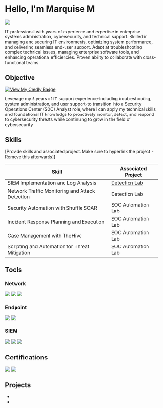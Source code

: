 # Hello, I'm Marquise M
<a href="https://linkedin.com"><img src="https://www.linkedin.com/in/marquisemyers/&style=for-the-badge&logo=linkedin&logoColor=white" /></a>


IT professional with years of experience and expertise in enterprise systems administration, cybersecurity, and technical support. Skilled in managing and securing IT environments, optimizing system performance, and delivering seamless end-user support. Adept at troubleshooting complex technical issues, managing enterprise software tools, and enhancing operational efficiencies. Proven ability to collaborate with cross-functional teams. 

## Objective
[![View My Credly Badge](https://images.credly.com/size/340x340/images/8e3e0a44-2ad2-4b6a-8b6f-3f0a5d2e2b3e/image.png)](https://www.credly.com/badges/a26ca532-f979-4997-b462-328e3cd0ec5f/linked_in_profile)

Leverage my 5 years of IT support experience-including troubleshooting, system administration, and user support-to transition into a Security Operations Center (SOC) Analyst role, where I can apply my technical skills and foundational IT knowledge to proactively monitor, detect, and respond to cybersecurity threats while continuing to grow in the field of cybersecurity

## Skills
[Provide skills and associated project. Make sure to hyperlink the project - Remove this afterwards]]

| Skill                                         | Associated Project         |
|-----------------------------------------------|----------------------------|
| SIEM Implementation and Log Analysis          | <a href="https://google.com">Detection Lab</a>|
| Network Traffic Monitoring and Attack Detection | <a href="https://google.com">Detection Lab</a>|
| Security Automation with Shuffle SOAR         | SOC Automation Lab|
| Incident Response Planning and Execution      | SOC Automation Lab|
| Case Management with TheHive                  | SOC Automation Lab|
| Scripting and Automation for Threat Mitigation | SOC Automation Lab|

## Tools


### Network
<div>
    <img src="https://img.shields.io/badge/-Wireshark-1679A7?&style=for-the-badge&logo=Wireshark&logoColor=white" />
    <img src="https://img.shields.io/badge/-Suricata-EF3B2D?&style=for-the-badge&logo=Suricata&logoColor=white" />
    <img src="https://img.shields.io/badge/-Zeek-777BB4?&style=for-the-badge&logo=Zeek&logoColor=white" />
</div>

### Endpoint
<div>
    <img src="https://img.shields.io/badge/-Microsoft_Defender_for_Endpoint-00A4EF?&style=for-the-badge&logo=Microsoft&logoColor=white" />
    <img src="https://img.shields.io/badge/-Velociraptor-4B275F?&style=for-the-badge&logo=Velociraptor&logoColor=white" />
</div>

### SIEM
<div>
    <img src="https://img.shields.io/badge/-Microsoft_Sentinel-0078D4?&style=for-the-badge&logo=Microsoft&logoColor=white" />
    <img src="https://img.shields.io/badge/-Splunk-000000?&style=for-the-badge&logo=Splunk&logoColor=white" />
    <img src="https://img.shields.io/badge/-Elastic-005571?&style=for-the-badge&logo=Elastic&logoColor=white" />
</div>

## Certifications
<div>
<img src="https://www.credly.com/badges/a26ca532-f979-4997-b462-328e3cd0ec5f/linked_in_profile&style=for-the-badge&logo=CompTIA&logoColor=white" />
<img src="https://img.shields.io/badge/-Network%2B-007ACC?&style=for-the-badge&logo=CompTIA&logoColor=white" />

</div>

## Projects
- 
- 
